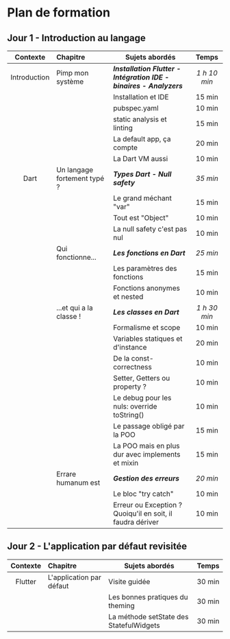 # Plan de formation

## Jour 1 - Introduction au langage
| Contexte | Chapitre | Sujets abordés | Temps |
|:------:|:-------- | -------------- |:-----:|
| Introduction | Pimp mon système | **_Installation Flutter - Intégration IDE - binaires - Analyzers_** | _1 h 10 min_ | 
| | | Installation et IDE | 15 min |
| | | pubspec.yaml | 10 min |
| | | static analysis et linting | 15 min |
| | | La default app, ça compte | 20 min |
| | | La Dart VM aussi | 10 min |
| Dart | Un langage fortement typé ? | **_Types Dart - Null safety_** | _35 min_ |
| | | Le grand méchant "var" | 15 min |
| | | Tout est "Object" | 10 min |
| | | La null safety c'est pas nul | 10 min |
| | Qui fonctionne... | **_Les fonctions en Dart_** | _25 min_ |
| | | Les paramètres des fonctions | 15 min |
| | | Fonctions anonymes et nested | 10 min |
| | ...et qui a la classe ! | **_Les classes en Dart_** | _1 h 30 min_|
| | | Formalisme et scope | 10 min |
| | | Variables statiques et d'instance | 20 min |
| | | De la const-correctness | 10 min |
| | | Setter, Getters ou property ? | 10 min |
| | | Le debug pour les nuls: override toString() | 10 min |
| | | Le passage obligé par la POO | 15 min |
| | | La POO mais en plus dur avec implements et mixin | 15 min |
| | Errare humanum est | **_Gestion des erreurs_** | _20 min_ |
| | | Le bloc "try catch" | 10 min |
| | | Erreur ou Exception ? Quoiqu'il en soit, il faudra dériver | 10 min |

## Jour 2 - L'application par défaut revisitée
| Contexte | Chapitre | Sujets abordés | Temps |
|:------:|:-------- | -------------- |:-----:|
| Flutter | L'application par défaut | Visite guidée | 30 min |
| | | Les bonnes pratiques du theming | 30 min |
| | | La méthode setState des StatefulWidgets | 30 min |

